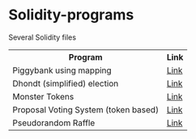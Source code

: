 # Solidity-programs
Several Solidity files

<table>
  <tr>
    <th>Program</th>
    <th>Link</th>
  </tr>
  <tr>
    <td>Piggybank using mapping</td>
    <td><a href=https://github.com/javVM/Solidity-programs/blob/main/PiggyMapping.sol>Link</a></td>
  </tr>
  <tr>
    <td> Dhondt (simplified) election </td>
    <td><a href=https://github.com/javVM/Solidity-programs/blob/main/DhondtElections.sol>Link</a></td>
  </tr>
    <tr>
    <td> Monster Tokens </td>
    <td><a href=https://github.com/javVM/Solidity-programs/blob/main/MonsterTokens.sol>Link</a></td>
  </tr>
   </tr>
    <tr>
    <td> Proposal Voting System
      (token based)
    </td>
    <td><a href=https://github.com/javVM/Solidity-programs/blob/main/ProposalVotingSystem.sol>Link</a></td>
  </tr>
   <tr>
    <td>Pseudorandom Raffle</td>
    <td><a href=https://github.com/javVM/Solidity-programs/blob/main/raffle.sol>Link</a></td>
  </tr>
</table>
